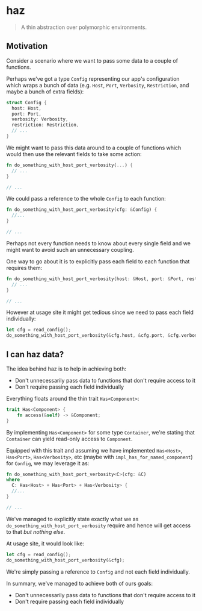 # haz

> A thin abstraction over polymorphic environments.

## Motivation

Consider a scenario where we want to pass some data to a couple of functions.

Perhaps we've got a type `Config` representing our app's configuration which
wraps a bunch of data (e.g. `Host`, `Port`, `Verbosity`, `Restriction`, and maybe a bunch of extra fields):

```rust
struct Config {
  host: Host,
  port: Port,
  verbosity: Verbosity,
  restriction: Restriction,
  // ...
}
```

We might want to pass this data around to a couple of functions which would then use the relevant fields to take some action:

```rust
fn do_something_with_host_port_verbosity(...) {
  // ...
}

// ...
```

We could pass a reference to the whole `Config` to each function:

```rust
fn do_something_with_host_port_verbosity(cfg: &Config) {
  //...
}

// ...
```

Perhaps not every function needs to know about every single field and we might want to avoid such an unnecessary coupling.

One way to go about it is to explicitly pass each field to each function that requires them:

```rust
fn do_something_with_host_port_verbosity(host: &Host, port: &Port, restriction: &Restriction) {
  // ...
}

// ...
```

However at usage site it might get tedious since we need to pass each field individually:

```rust
let cfg = read_config();
do_something_with_host_port_verbosity(&cfg.host, &cfg.port, &cfg.verbosity);
```

## I can haz data?

The idea behind haz is to help in achieving both:

- Don't unnecessarily pass data to functions that don't require access to it
- Don't require passing each field individually

Everything floats around the thin trait `Has<Component>`:

```rust
trait Has<Component> {
    fn access(&self) -> &Component;
}
```

By implementing `Has<Component>` for some type `Container`, we're stating that `Container` can yield read-only access to `Component`.

Equipped with this trait and assuming we have implemented `Has<Host>`, `Has<Port>`, `Has<Verbosity>`, etc (maybe with `impl_has_for_named_component`)
for `Config`, we may leverage it as:

```rust
fn do_something_with_host_port_verbosity<C>(cfg: &C)
where
  C: Has<Host> + Has<Port> + Has<Verbosity> {
  //...
}

// ...
```

We've managed to explicitly state exactly what we as `do_something_with_host_port_verbosity` require and hence will get access to that _but nothing else_.

At usage site, it would look like:

```rust
let cfg = read_config();
do_something_with_host_port_verbosity(&cfg);
```

We're simply passing a reference to `Config` and not each field individually.

In summary, we've managed to achieve both of ours goals:

- Don't unnecessarily pass data to functions that don't require access to it
- Don't require passing each field individually

